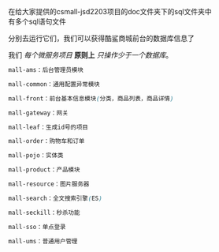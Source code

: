 
在给大家提供的csmall-jsd2203项目的doc文件夹下的sql文件夹中  
有多个sql语句文件  

分别去运行它们，我们可以获得酷鲨商城前台的数据库信息了  
  
我们 *每个微服务项目* **原则上** *只操作少于一个数据库*。

```css
mall-ams：后台管理员模块

mall-common：通用配置异常模块

mall-front：前台基本信息模块(分类，商品列表，商品详情)

mall-gateway：网关

mall-leaf：生成id号的项目

mall-order：购物车和订单

mall-pojo：实体类

mall-product：产品模块

mall-resource：图片服务器

mall-search：全文搜索引擎(ES)

mall-seckill：秒杀功能

mall-sso：单点登录

mall-ums：普通用户管理
```
